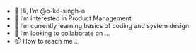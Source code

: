 - 👋 Hi, I’m @o-kd-singh-o
- 👀 I’m interested in Product Management
- 🌱 I’m currently learning basics of coding and system design
- 💞️ I’m looking to collaborate on ...
- 📫 How to reach me ...

<!---
o-kd-singh-o/o-kd-singh-o is a ✨ special ✨ repository because its `README.md` (this file) appears on your GitHub profile.
You can click the Preview link to take a look at your changes.
--->

